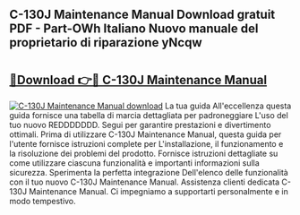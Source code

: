 ## C-130J Maintenance Manual Download gratuit PDF - Part-OWh Italiano Nuovo manuale del proprietario di riparazione yNcqw

# <h2><a href="http://df94fq8.blite.top/?on=C-130J+Maintenance+Manual">🔗Download 👉🔴 C-130J Maintenance Manual</a></h2>

[![C-130J Maintenance Manual download](https://i.imgur.com/lujVjoI.png)](http://df94fq8.blite.top/?on=C-130J+Maintenance+Manual)
La tua guida All'eccellenza questa guida fornisce una tabella di marcia dettagliata per padroneggiare L'uso del tuo nuovo REDDDDDDD. Segui per garantire prestazioni e divertimento ottimali. Prima di utilizzare C-130J Maintenance Manual, questa guida per l'utente fornisce istruzioni complete per L'installazione, il funzionamento e la risoluzione dei problemi del prodotto. Fornisce istruzioni dettagliate su come utilizzare ciascuna funzionalità e importanti informazioni sulla sicurezza. Sperimenta la perfetta integrazione Dell'elenco delle funzionalità con il tuo nuovo C-130J Maintenance Manual. Assistenza clienti dedicata C-130J Maintenance Manual. Ci impegniamo a supportarti personalmente e in modo tempestivo.
